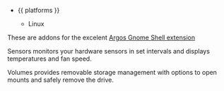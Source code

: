 <ul class="platforms collapsible">
	<li>
		<div class="collapsible-header"><i class="fas fa-laptop-code"></i>{{ platforms }}<i class="fas fa-caret-down"></i></div>
		<div class="collapsible-body">
			<ul>
				<li><i class="fab fa-linux"></i>Linux</li>
			</ul>
		</div>
	</li>
</ul>

These are addons for the excelent [Argos Gnome Shell extension](https://extensions.gnome.org/extension/1176/argos/)

Sensors monitors your hardware sensors in set intervals and displays temperatures and fan speed.

Volumes provides removable storage management with options to open mounts and safely remove the drive.
